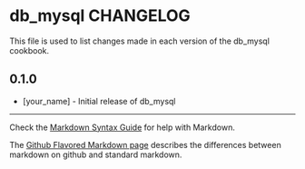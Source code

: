db_mysql CHANGELOG
==================

This file is used to list changes made in each version of the db_mysql cookbook.

0.1.0
-----
- [your_name] - Initial release of db_mysql

- - -
Check the [Markdown Syntax Guide](http://daringfireball.net/projects/markdown/syntax) for help with Markdown.

The [Github Flavored Markdown page](http://github.github.com/github-flavored-markdown/) describes the differences between markdown on github and standard markdown.
